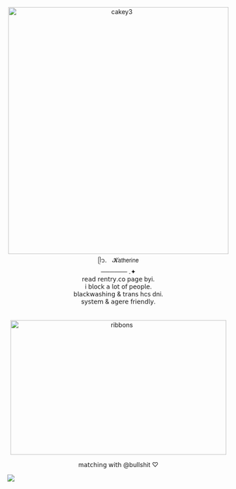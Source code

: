 

<p align="center">
<img width="500" height="560" alt="cakey3" src="https://github.com/user-attachments/assets/ede1c41c-60b8-4aa0-9406-def64dfcd6a6" />

 </br>
ᥫ᭡.ㅤ𝓚𝖺𝗍𝗁𝖾𝗋𝗂𝗇𝖾 </br>
────── .✦ </br>
r𝖾𝖺𝖽 𝗋𝖾𝗇𝗍𝗋𝗒.𝖼𝗈 𝗉𝖺𝗀𝖾 byi. </br>
i 𝖻𝗅𝗈𝖼𝗄 𝖺 𝗅𝗈𝗍 𝗈𝖿 𝗉𝖾𝗈𝗉𝗅𝖾. </br>
b𝗅𝖺𝖼𝗄𝗐𝖺𝗌𝗁𝗂𝗇𝗀 & 𝗍𝗋𝖺𝗇𝗌 hc𝗌 dni. </br>
s𝗒𝗌𝗍𝖾𝗆 & 𝖺𝗀𝖾𝗋𝖾 𝖿𝗋𝗂𝖾𝗇𝖽𝗅𝗒. </br>
ㅤㅤ  </br>
</p>
<p align="center">
<img width="490" height="305" alt="ribbons" src="https://github.com/user-attachments/assets/d4b35b84-4037-461a-92fa-05bbecab77b2" />

</p>



<p align="center">
 m𝖺𝗍𝖼𝗁𝗂𝗇𝗀 𝗐𝗂𝗍𝗁 @bulIshit ♡
</p>


 <img src="https://komarev.com/ghpvc/?username=tonightyouaremine&style=pixel" /> </br>

